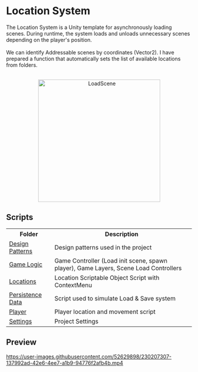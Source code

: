 # Location System

The Location System is a Unity template for asynchronously loading scenes. During runtime, the system loads and unloads unnecessary scenes depending on the player's position. <br />
<br />
We can identify Addressable scenes by coordinates (Vector2). I have prepared a function that automatically sets the list of available locations from folders.
<br /><br />
<p align="center">
<img width="331" alt="LoadScene" src="https://user-images.githubusercontent.com/52629898/229581903-480c4425-99c7-4c65-80d5-a5653ce31388.png">
</p>

## Scripts

<table align="center">
  <tr>
    <th>Folder</th>
    <th>Description</th>
  </tr>
  <tr>
    <td><a href="https://github.com/UrbanskiJuliusz/LocationSystem/tree/main/Assets/Scripts/DesignPatterns">Design Patterns</a></td>
    <td>Design patterns used in the project</td>
  </tr>
  <tr>
    <td><a href="https://github.com/UrbanskiJuliusz/LocationSystem/tree/main/Assets/Scripts/GameLogic">Game Logic</a></td>
    <td>Game Controller (Load init scene, spawn player), Game Layers, Scene Load Controllers</td>
  </tr>
  <tr>
    <td><a href="https://github.com/UrbanskiJuliusz/LocationSystem/tree/main/Assets/Scripts/Locations">Locations</a></td>
    <td>Location Scriptable Object Script with ContextMenu</td>
  </tr>
  <tr>
    <td><a href="https://github.com/UrbanskiJuliusz/LocationSystem/tree/main/Assets/Scripts/PersistenceData">Persistence Data</a></td>
    <td>Script used to simulate Load & Save system</td>
  </tr>  
  <tr>
    <td><a href="https://github.com/UrbanskiJuliusz/LocationSystem/tree/main/Assets/Scripts/Player">Player</a></td>
    <td>Player location and movement script</td>
  </tr>  
  <tr>
    <td><a href="https://github.com/UrbanskiJuliusz/LocationSystem/tree/main/Assets/Scripts/Settings">Settings</a></td>
    <td>Project Settings</td>
  </tr>
</table>

## Preview

https://user-images.githubusercontent.com/52629898/230207307-137992ad-42e6-4ee7-a1b9-94776f2afb4b.mp4
